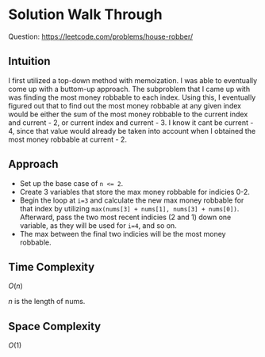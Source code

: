 # Solution Walk Through
Question: https://leetcode.com/problems/house-robber/

## Intuition
I first utilized a top-down method with memoization. I was able to eventually come up with a buttom-up approach. The subproblem that I came up with was finding the most money robbable to each index. Using this, I eventually figured out that to find out the most money robbable at any given index would be either the sum of the most money robbable to the current index and current - 2, or current index and current - 3. I know it cant be current - 4, since that value would already be taken into account when I obtained the most money robbable at current - 2.

## Approach
- Set up the base case of `n <= 2`.
- Create 3 variables that store the max money robbable for indicies 0-2.
- Begin the loop at `i=3` and calculate the new max money robbable for that index by utilizing `max(nums[3] + nums[1], nums[3] + nums[0])`. Afterward, pass the two most recent indicies (2 and 1) down one variable, as they will be used for `i=4`, and so on.
- The max between the final two indicies will be the most money robbable.

## Time Complexity
$O(n)$

$n$ is the length of nums.

## Space Complexity
$O(1)$